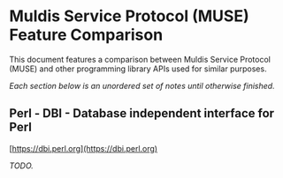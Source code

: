 # Muldis Service Protocol (MUSE) Feature Comparison

This document features a comparison between Muldis Service Protocol (MUSE)
and other programming library APIs used for similar purposes.

*Each section below is an unordered set of notes until otherwise finished.*

## Perl - DBI - Database independent interface for Perl

[https://dbi.perl.org](https://dbi.perl.org)

*TODO.*
